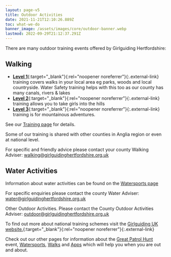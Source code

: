 ```yaml
---
layout: page-v5
title: Outdoor Activities
date: 2021-11-21T12:10:26.889Z
toc: what-we-do
banner_image: /assets/images/core/outdoor-banner.webp
lastmod: 2022-09-29T21:12:37.291Z
---
```

There are many outdoor training events offered by Girlguiding Hertfordshire:

## Walking

- [**Level 1**](https://www.girlguiding.org.uk/making-guiding-happen/learning-and-development/leading-outdoor-adventures/walking-scheme/walking-scheme-level-1/){:target="_blank"}{:rel="noopener noreferrer"}{:.external-link} training covers walks in your local area eg parks, woods and local countryside. Water Safety training helps with this too as our county has many canals, rivers & lakes
- [**Level 2**](https://www.girlguiding.org.uk/making-guiding-happen/learning-and-development/leading-outdoor-adventures/walking-scheme/walking-scheme-level-2/){:target="_blank"}{:rel="noopener noreferrer"}{:.external-link} training allows you to take girls into the hills
- [**Level 3**](https://www.girlguiding.org.uk/making-guiding-happen/learning-and-development/leading-outdoor-adventures/walking-scheme/walking-scheme-level-3/){:target="_blank"}{:rel="noopener noreferrer"}{:.external-link} training is for mountainous adventures.

See our [Training page](/training/) for details.

Some of our training is shared with other counties in Anglia region or even at national level.

For specific and friendly advice please contact your county Walking Adviser: <walking@girlguidinghertfordshire.org.uk>

## Water Activities

Information about water activities can be found on the [Watersports page](watersports/)

For specific enquiries please contact the county Water Adviser: <water@girlguidinghertfordshire.org.uk>

Other Outdoor Activities. Please contact the County Outdoor Activities Adviser: <outdoor@girlguidinghertfordshire.org.uk>

To find out more about national training schemes visit the [Girlguiding UK website.](https://www.girlguiding.org.uk/making-guiding-happen/learning-and-development/leading-outdoor-adventures/){:target="_blank"}{:rel="noopener noreferrer"}{:.external-link}

Check out our other pages for information about the [Great Patrol Hunt](/great-patrol-hunt/) event, [Watersports](watersports/), [Walks](walks/) and [Apps](useful-apps/) which will help you when you are out and about.
